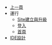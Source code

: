 * [上一頁](../README.md)
* 運行
    * [Site建立與升級]()
    * [登入]()
    * [首頁](HOME/README.md)
* [IDE設計](Specification/README.md)